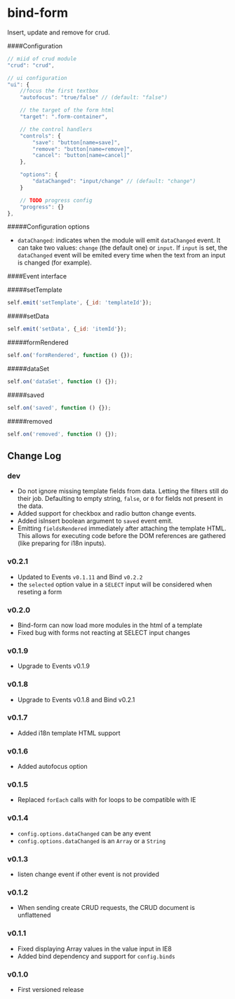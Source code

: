 bind-form
====

Insert, update and remove for crud.

####Configuration
```js
// miid of crud module
"crud": "crud",

// ui configuration
"ui": {
    //focus the first textbox
    "autofocus": "true/false" // (default: "false")

    // the target of the form html
    "target": ".form-container",

    // the control handlers
    "controls": {
        "save": "button[name=save]",
        "remove": "button[name=remove]",
        "cancel": "button[name=cancel]"
    },

    "options": {
        "dataChanged": "input/change" // (default: "change")
    }

    // TODO progress config
    "progress": {}
},
```

#####Configuration options

 - `dataChanged`: indicates when the module will emit `dataChanged` event. It can take two values: `change` (the default one) or `input`. If `input` is set, the `dataChanged` event will be emited every time when the text from an input is changed (for example).

####Event interface

#####setTemplate
```js
self.emit('setTemplate', {_id: 'templateId'});
```

#####setData
```js
self.emit('setData', {_id: 'itemId'});
```

#####formRendered
```js
self.on('formRendered', function () {});
```

#####dataSet
```js
self.on('dataSet', function () {});
```

#####saved
```js
self.on('saved', function () {});
```

#####removed
```js
self.on('removed', function () {});
```

## Change Log

### dev

- Do not ignore missing template fields from data. Letting the filters still do their job. Defaulting to empty string, `false`, or `0` for fields not present in the data.
- Added support for checkbox and radio button change events.
- Added isInsert boolean argument to `saved` event emit.
- Emitting `fieldsRendered` immediately after attaching the template HTML. This allows for executing code before the DOM references are gathered (like preparing for i18n inputs).

### v0.2.1

- Updated to Events `v0.1.11` and Bind `v0.2.2`
- the `selected` option value in a `SELECT` input will be considered when reseting a form

### v0.2.0

- Bind-form can now load more modules in the html of a template
- Fixed bug with forms not reacting at SELECT input changes

### v0.1.9

- Upgrade to Events v0.1.9

### v0.1.8

- Upgrade to Events v0.1.8 and Bind v0.2.1

### v0.1.7

- Added i18n template HTML support

### v0.1.6

- Added autofocus option

### v0.1.5

- Replaced `forEach` calls with for loops to be compatible with IE

### v0.1.4

- `config.options.dataChanged` can be any event
- `config.options.dataChanged` is an `Array` or a `String`

### v0.1.3

- listen change event if other event is not provided

### v0.1.2

- When sending create CRUD requests, the CRUD document is unflattened

### v0.1.1

- Fixed displaying Array values in the value input in IE8
- Added bind dependency and support for `config.binds`

### v0.1.0

- First versioned release


